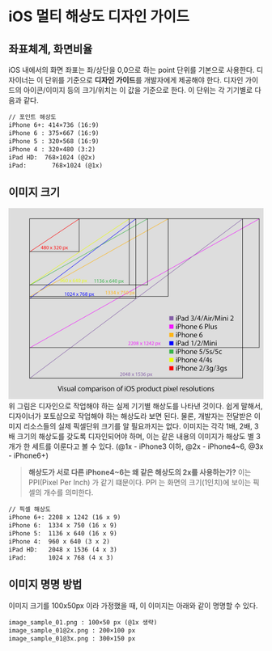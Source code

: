 # iOS 멀티 해상도 디자인 가이드

## 좌표체계, 화면비율
iOS 내에서의 화면 좌표는 좌/상단을 0,0으로 하는 point 단위를 기본으로 사용한다. 디자이너는 이 단위를 기준으로 **디자인 가이드**를 개발자에게 제공해야 한다. 디자인 가이드의 아이콘/이미지 등의 크기/위치는 이 값을 기준으로 한다. 이 단위는 각 기기별로 다음과 같다. 

``` 
// 포인트 해상도 
iPhone 6+: 414×736 (16:9)
iPhone 6 : 375×667 (16:9)
iPhone 5 : 320×568 (16:9)
iPhone 4 : 320×480 (3:2)
iPad HD:  768×1024 (@2x)
iPad:       768×1024 (@1x)
```

## 이미지 크기
![Figure 1. pixel resolusions](../images/ios_pixel_resolusions.png)
위 그림은 디자인으로 작업해야 하는 실제 기기별 해상도를 나타낸 것이다. 쉽게 말해서, 디자이너가 포토샵으로 작업해야 하는 해상도라 보면 된다. 물론, 개발자는 전달받은 이미지 리소스들의 실제 픽셀단위 크기를 알 필요까지는 없다. 이미지는 각각 1배, 2배, 3배 크기의 해상도를 갖도록 디자인되어야 하며, 이는 같은 내용의 이미지가 해상도 별 3개가 한 세트를 이룬다고 볼 수 있다. (@1x - iPhone3 이하, @2x - iPhone4~6, @3x - iPhone6+)


> **해상도가 서로 다른 iPhone4~6는 왜 같은 해상도의 2x를 사용하는가?**
> 이는 PPI(Pixel Per Inch) 가 같기 떄문이다. PPI 는 화면의 크기(1인치)에 보이는 픽셀의 개수를 의미한다. 

```
// 픽셀 해상도
iPhone 6+: 2208 x 1242 (16 x 9)
iPhone 6:  1334 x 750 (16 x 9)
iPhone 5:  1136 x 640 (16 x 9)
iPhone 4:  960 x 640 (3 x 2)
iPad HD:   2048 x 1536 (4 x 3)
iPad:      1024 x 768 (4 x 3)
```

## 이미지 명명 방법
이미지 크기를 100x50px 이라 가정했을 때, 이 이미지는 아래와 같이 명명할 수 있다. 
```
image_sample_01.png : 100×50 px (@1x 생략)
image_sample_01@2x.png : 200×100 px
image_sample_01@3x.png : 300×150 px
```
